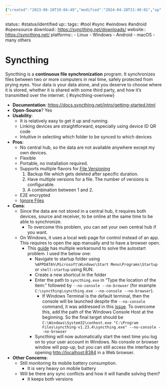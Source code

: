 ```yaml
---
{"created":"2023-06-18T19:04:49","modified":"2024-04-28T21:48:01","up":null,"tags":null,"completed":null,"title":"Syncthing","dg-publish":true,"permalink":"/60-69-learning-and-productivity/41-sync-and-version-control/41-01-sync-thing/","dgPassFrontmatter":true,"updated":"2024-04-28T21:48:01"}
---
```



status:: #status/identified 
up:: 
tags:: #tool #sync #windows #android #opensource 
download:: https://syncthing.net/downloads/
website:: https://syncthing.net/ 
platforms::
	- Linux
	- Windows
	- Android
	- macOS
	- many others

# Syncthing

Syncthing is a **continuous file synchronization** program. It synchronizes files between two or more computers in real time, safely protected from prying eyes. Your data is your data alone, and you deserve to choose where it is stored, whether it is shared with some third party, and how it’s transmitted over the internet.
{ #syncthing-overivew}


- **Documentation**: https://docs.syncthing.net/intro/getting-started.html
- **Open-Source**? Yes
- **Usability**:
	- It is relatively easy to get it up and running.
	- Linking devices are straightforward, especially using device ID QR code
	- Intuitive in selecting which folder to be synced to which devices
- **Pros**:
	- No central hub, so the data are not available anywhere except my own devices.
	- Flexible
	- Portable, no installation required.
	- Supports multiple flavors for [File Versioning](https://docs.syncthing.net/users/versioning.html)
		1. Backup file which gets deleted after specific duration.
		2. Have multiple versions for a file. The number of versions is configurable.
		3. A combination between 1 and 2.
	- E2E encrypted
	- [Ignore Files](https://docs.syncthing.net/users/ignoring.html)
- **Cons**:
	- Since the data are not stored in a central hub, it requires both devices, source and receiver, to be online at the same time to be able to synchronize.
		- To overcome this problem, you can set your own central hub if you want.
	- On Windows, it uses a local web page for control instead of an app. This requires to open the app manually and to have a browser open.
		- This [guide](https://docs.syncthing.net/users/autostart.html#autostart-windows-startup) has multiple workaround to solve the autostart problem. I used the below one:
			- Navigate to startup folder using `%APPDATA%\Microsoft\Windows\Start Menu\Programs\Startup` or `shell:startup` using RUN.
			- Create a new shortcut in the folder
			- Enter the path to `syncthing.exe` in “Type the location of the item:” followed by `--no-console --no-browser` (for example `C:\syncthing\syncthing.exe --no-console --no-browser`). 
				- If Windows Terminal is the default terminal, then the console will be launched despite the `--no-console` command, it was addressed in this [issue](https://github.com/syncthing/syncthing/issues/8046). To overcome this, add the path of the Windows Console Host at the beginning. So the final target should be `C:\Windows\System32\conhost.exe "C:\Program Files\syncthing-v1.23.4\syncthing.exe" --no-console --no-browser`
			- Syncthing will now automatically start the next time you log on to your user account in Windows. No console or browser window will pop-up, but you can still access the interface by opening [http://localhost:8384](http://localhost:8384) in a Web browser.
- **Other Concerns**:
	- Still monitoring its mobile battery consumption.
		- It is very heavy on mobile battery
	- Will be there any sync conflicts and how it will handle solving them?
		- It keeps both versions